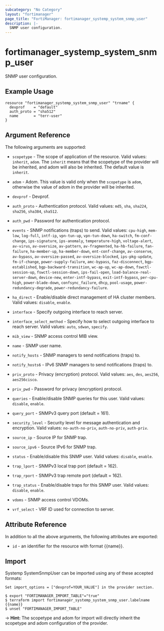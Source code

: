 ```yaml
---
subcategory: "No Category"
layout: "fortimanager"
page_title: "FortiManager: fortimanager_systemp_system_snmp_user"
description: |-
  SNMP user configuration.
---
```


# fortimanager_systemp_system_snmp_user
SNMP user configuration.

## Example Usage

```hcl
resource "fortimanager_systemp_system_snmp_user" "trname" {
  devprof    = "default"
  auth_proto = "sha512"
  name       = "terr-user"
}
```

## Argument Reference


The following arguments are supported:

* `scopetype` - The scope of application of the resource. Valid values: `inherit`, `adom`. The `inherit` means that the scopetype of the provider will be inherited, and adom will also be inherited. The default value is `inherit`.
* `adom` - Adom. This value is valid only when the `scopetype` is `adom`, otherwise the value of adom in the provider will be inherited.
* `devprof` - Devprof.

* `auth_proto` - Authentication protocol. Valid values: `md5`, `sha`, `sha224`, `sha256`, `sha384`, `sha512`.

* `auth_pwd` - Password for authentication protocol.
* `events` - SNMP notifications (traps) to send. Valid values: `cpu-high`, `mem-low`, `log-full`, `intf-ip`, `vpn-tun-up`, `vpn-tun-down`, `ha-switch`, `fm-conf-change`, `ips-signature`, `ips-anomaly`, `temperature-high`, `voltage-alert`, `av-virus`, `av-oversize`, `av-pattern`, `av-fragmented`, `ha-hb-failure`, `fan-failure`, `ha-member-up`, `ha-member-down`, `ent-conf-change`, `av-conserve`, `av-bypass`, `av-oversize-passed`, `av-oversize-blocked`, `ips-pkg-update`, `fm-if-change`, `power-supply-failure`, `amc-bypass`, `faz-disconnect`, `bgp-established`, `bgp-backward-transition`, `wc-ap-up`, `wc-ap-down`, `fswctl-session-up`, `fswctl-session-down`, `ips-fail-open`, `load-balance-real-server-down`, `device-new`, `enter-intf-bypass`, `exit-intf-bypass`, `per-cpu-high`, `power-blade-down`, `confsync_failure`, `dhcp`, `pool-usage`, `power-redundancy-degrade`, `power-redundancy-failure`.

* `ha_direct` - Enable/disable direct management of HA cluster members. Valid values: `disable`, `enable`.

* `interface` - Specify outgoing interface to reach server.
* `interface_select_method` - Specify how to select outgoing interface to reach server. Valid values: `auto`, `sdwan`, `specify`.

* `mib_view` - SNMP access control MIB view.
* `name` - SNMP user name.
* `notify_hosts` - SNMP managers to send notifications (traps) to.
* `notify_hosts6` - IPv6 SNMP managers to send notifications (traps) to.
* `priv_proto` - Privacy (encryption) protocol. Valid values: `aes`, `des`, `aes256`, `aes256cisco`.

* `priv_pwd` - Password for privacy (encryption) protocol.
* `queries` - Enable/disable SNMP queries for this user. Valid values: `disable`, `enable`.

* `query_port` - SNMPv3 query port (default = 161).
* `security_level` - Security level for message authentication and encryption. Valid values: `no-auth-no-priv`, `auth-no-priv`, `auth-priv`.

* `source_ip` - Source IP for SNMP trap.
* `source_ipv6` - Source IPv6 for SNMP trap.
* `status` - Enable/disable this SNMP user. Valid values: `disable`, `enable`.

* `trap_lport` - SNMPv3 local trap port (default = 162).
* `trap_rport` - SNMPv3 trap remote port (default = 162).
* `trap_status` - Enable/disable traps for this SNMP user. Valid values: `disable`, `enable`.

* `vdoms` - SNMP access control VDOMs.
* `vrf_select` - VRF ID used for connection to server.


## Attribute Reference

In addition to all the above arguments, the following attributes are exported:
* `id` - an identifier for the resource with format {{name}}.

## Import

Systemp SystemSnmpUser can be imported using any of these accepted formats:
```
Set import_options = ["devprof=YOUR_VALUE"] in the provider section.

$ export "FORTIMANAGER_IMPORT_TABLE"="true"
$ terraform import fortimanager_systemp_system_snmp_user.labelname {{name}}
$ unset "FORTIMANAGER_IMPORT_TABLE"
```
-> **Hint:** The scopetype and adom for import will directly inherit the scopetype and adom configuration of the provider.
